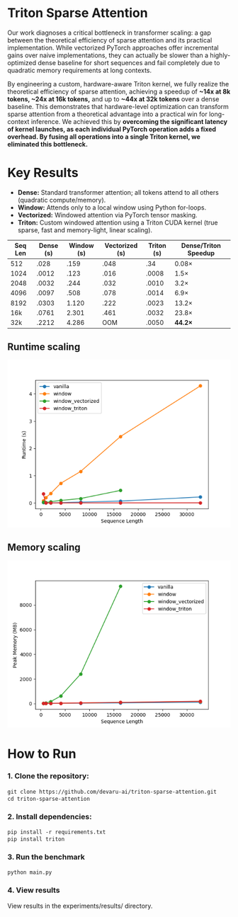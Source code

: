 # Triton Sparse Attention

Our work diagnoses a critical bottleneck in transformer scaling: a gap between the theoretical efficiency of sparse attention and its practical implementation. While vectorized PyTorch approaches offer incremental gains over naive implementations, they can actually be slower than a highly-optimized dense baseline for short sequences and fail completely due to quadratic memory requirements at long contexts. 

By engineering a custom, hardware-aware Triton kernel, we fully realize the theoretical efficiency of sparse attention, achieving a speedup of **~14x at 8k tokens, ~24x at 16k tokens,** and up to **~44x at 32k tokens** over a dense baseline. This demonstrates that hardware-level optimization can transform sparse attention from a theoretical advantage into a  practical win for long-context inference. We achieved this by **overcoming the significant latency of kernel launches, as each individual PyTorch operation adds a fixed overhead. By fusing all operations into a single Triton kernel, we eliminated this bottleneck.**

# Key Results

- **Dense:** Standard transformer attention; all tokens attend to all others (quadratic compute/memory).
- **Window:** Attends only to a local window using Python for-loops.
- **Vectorized:** Windowed attention via PyTorch tensor masking.
- **Triton:** Custom windowed attention using a Triton CUDA kernel (true sparse, fast and memory-light, linear scaling).
  
  
| Seq Len | Dense (s) | Window (s) | Vectorized (s) | Triton (s) | Dense/Triton Speedup |
|---------|-----------|------------|----------------|------------|---------------------|
| 512     | .028      | .159       | .048           | .34        | 0.08×               |
| 1024    | .0012     | .123       | .016           | .0008      | 1.5×                |
| 2048    | .0032     | .244       | .032           | .0010      | 3.2×                |
| 4096    | .0097     | .508       | .078           | .0014      | 6.9×                |
| 8192    | .0303     | 1.120      | .222           | .0023      | 13.2×               |
| 16k     | .0761     | 2.301      | .461           | .0032      | 23.8×               |
| 32k     | .2212     | 4.286      | OOM            | .0050      | **44.2×**               |

## Runtime scaling 
![Runtime scaling](assets/runtime_scaling.png)

## Memory scaling 
![Memory scaling](assets/memory_scaling.png)

# How to Run

### 1. Clone the repository:
```
git clone https://github.com/devaru-ai/triton-sparse-attention.git
cd triton-sparse-attention
```
### 2. Install dependencies:
```
pip install -r requirements.txt
pip install triton
```

### 3. Run the benchmark
```
python main.py
```

### 4. View results 
View results in the experiments/results/ directory.

